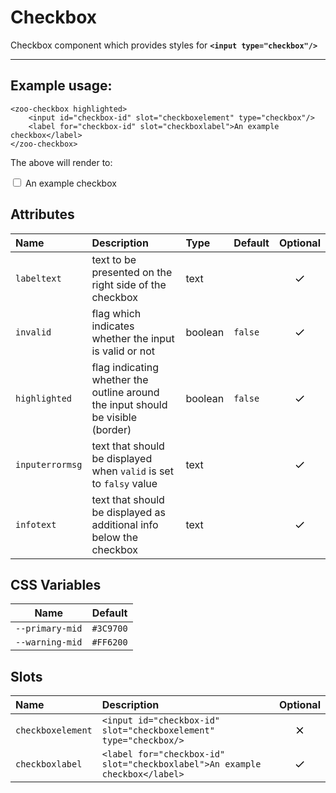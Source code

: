 # Checkbox

Checkbox component which provides styles for **`<input type="checkbox"/>`**

***

## Example usage:
	<zoo-checkbox highlighted>
		<input id="checkbox-id" slot="checkboxelement" type="checkbox"/>
		<label for="checkbox-id" slot="checkboxlabel">An example checkbox</label>
	</zoo-checkbox>

The above will render to:

<zoo-checkbox highlighted>
	<input id="checkbox-id" slot="checkboxelement" type="checkbox"/>
	<label htmlFor="checkbox-id" slot="checkboxlabel">An example checkbox</label>
</zoo-checkbox>

## Attributes
|   **Name**    |           **Description**                                                      | **Type** | **Default** | **Optional** |
| :----------- | :-----------------------------------------------------------------------------|:--------|:-----------|:-----------:|
| `labeltext`   | text to be presented on the right side of the checkbox                         | text     |             |   <svg viewBox="0 0 24 24" width="18" height="18"><path d="M9 16.2L4.8 12l-1.4 1.4L9 19 21 7l-1.4-1.4L9 16.2z"/></svg>
| `invalid`     | flag which indicates whether the input is valid or not                         | boolean  |   `false`   |   <svg viewBox="0 0 24 24" width="18" height="18"><path d="M9 16.2L4.8 12l-1.4 1.4L9 19 21 7l-1.4-1.4L9 16.2z"/></svg>
| `highlighted` |flag indicating whether the outline around the input should be visible (border) | boolean  |   `false`   |   <svg viewBox="0 0 24 24" width="18" height="18"><path d="M9 16.2L4.8 12l-1.4 1.4L9 19 21 7l-1.4-1.4L9 16.2z"/></svg>
|`inputerrormsg`| text that should be displayed when `valid` is set to `falsy` value             | text     |             |   <svg viewBox="0 0 24 24" width="18" height="18"><path d="M9 16.2L4.8 12l-1.4 1.4L9 19 21 7l-1.4-1.4L9 16.2z"/></svg>
|   `infotext`  | text that should be displayed as additional info below the checkbox            | text     |             |   <svg viewBox="0 0 24 24" width="18" height="18"><path d="M9 16.2L4.8 12l-1.4 1.4L9 19 21 7l-1.4-1.4L9 16.2z"/></svg>
## CSS Variables
|        **Name**        |   **Default**  |
| :--------------------: |:--------------:|
| `--primary-mid`        |    `#3C9700`   |
| `--warning-mid`        |    `#FF6200`   |
## Slots
|      **Name**    |           **Description**          | **Optional** | 
| :-------------- | :---------------------------------|:-----------:|
| `checkboxelement`| `<input id="checkbox-id" slot="checkboxelement" type="checkbox/>`| <svg viewBox="0 0 24 24" width="18" height="18"><path d="M19 6.4L17.6 5 12 10.6 6.4 5 5 6.4l5.6 5.6L5 17.6 6.4 19l5.6-5.6 5.6 5.6 1.4-1.4-5.6-5.6z"/></svg>
| `checkboxlabel`  | `<label for="checkbox-id" slot="checkboxlabel">An example checkbox</label>`| <svg viewBox="0 0 24 24" width="18" height="18"><path d="M9 16.2L4.8 12l-1.4 1.4L9 19 21 7l-1.4-1.4L9 16.2z"/></svg>
